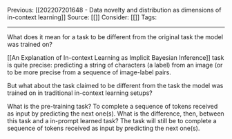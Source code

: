 Previous: [[202207201648 - Data novelty and distribution as dimensions of in-context learning]]
Source: [[]]
Consider: [[]]
Tags: 
______________

What does it mean for a task to be different from the original task the model was trained on?

[[An Explanation of In-context Learning as Implicit Bayesian Inference]] task is quite precise: predicting a string of characters (a label) from an image (or to be more precise from a sequence of image-label pairs.

But what about the task claimed to be different from the task the model was trained on in traditional in-context learning setups? 

What is the pre-training task? To complete a sequence of tokens received as input by predicting the next one(s). 
What is the difference, then, between this task and a in-prompt learned task? The task will still be to complete a sequence of tokens received as input by predicting the next one(s). 



